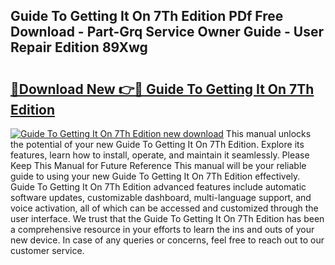 ## Guide To Getting It On 7Th Edition PDf Free Download - Part-Grq Service Owner Guide - User Repair Edition 89Xwg

# <h2><a href="http://bc62156.oget.top/?id=Guide+To+Getting+It+On+7Th+Edition">🔗Download New 👉🔴 Guide To Getting It On 7Th Edition</a></h2>

[![Guide To Getting It On 7Th Edition new download](https://i.imgur.com/5g1atiW.png)](http://bc62156.oget.top/?id=Guide+To+Getting+It+On+7Th+Edition)
This manual unlocks the potential of your new Guide To Getting It On 7Th Edition. Explore its features, learn how to install, operate, and maintain it seamlessly. Please Keep This Manual for Future Reference This manual will be your reliable guide to using your new Guide To Getting It On 7Th Edition effectively. Guide To Getting It On 7Th Edition advanced features include automatic software updates, customizable dashboard, multi-language support, and voice activation, all of which can be accessed and customized through the user interface. We trust that the Guide To Getting It On 7Th Edition has been a comprehensive resource in your efforts to learn the ins and outs of your new device. In case of any queries or concerns, feel free to reach out to our customer service.
